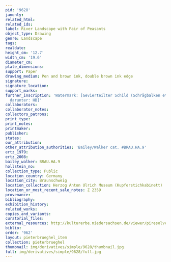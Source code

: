 ```yaml
---
pid: '9628'
janonly: 
related_html: 
related_ids: 
label: River Landscape with Pair of Peasants
object_type: Drawing
genre: Landscape
tags: 
realdate: 
height_cm: '12.7'
width_cm: '19.6'
diameter_cm: 
plate_dimensions: 
support: Paper
drawing_medium: Pen and brown ink, double brown ink edge
signature: 
signature_location: 
support_marks: 
further_inscription: 'Watermark: [Gevierteilter Schild (Schrägbalken etc.), mit Krone,
  darunter: HB]'
collaborators: 
collaborator_notes: 
collectors_patrons: 
print_type: 
print_notes: 
printmaker: 
publisher: 
states: 
our_attribution: 
other_attribution_authorities: 'Bailey/Walker cat. #BRAU.HA.9'
ertz_1979: 
ertz_2008: 
bailey_walker: BRAU.HA.9
hollstein_no: 
collection_type: Public
location_country: Germany
location_city: Braunschweig
location_collection: Herzog Anton Ulrich Museum (Kupferstichkabinett)
location_or_most_recent_sale_notes: Z 2359
provenance: 
bibliography: 
exhibition_history: 
related_works: 
copies_and_variants: 
curatorial_files: 
external_resources: http://kulturerbe.niedersachsen.de/viewer/piresolver?id=isil_DE-MUS-026819_995
biblio: 
order: '962'
layout: pieterbrueghel_item
collection: pieterbrueghel
thumbnail: img/derivatives/simple/9628/thumbnail.jpg
full: img/derivatives/simple/9628/full.jpg
---
```

